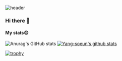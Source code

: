 ![header](https://capsule-render.vercel.app/api?type=waving&color=0:40D1F5,100:a82da8&height=300&section=header&section=header&text=Welcome&fontColor=FFFFFF&fontSize=90)
### Hi there 👋

<!--
**Yang-soeun/Yang-soeun** is a ✨ _special_ ✨ repository because its `README.md` (this file) appears on your GitHub profile.

Here are some ideas to get you started:

- 🔭 I’m currently working on ...
- 🌱 I’m currently learning ...
- 👯 I’m looking to collaborate on ...
- 🤔 I’m looking for help with ...
- 💬 Ask me about ...
- 📫 How to reach me: ...
- 😄 Pronouns: ...
- ⚡ Fun fact: ...
-->

#### My stats😊
![Anurag's GitHub stats](https://github-readme-stats.vercel.app/api?username=Yang-soeun&show_icons=true&theme=buefy) 
[![Yang-soeun's github stats](https://github-readme-stats.vercel.app/api/top-langs/?username=Yang-soeun&show_icons=true&hide_border=true&title_color=7E4DD2&icon_color=004386&layout=compact)](https://github.com/Yang-soeun)

[![trophy](https://github-profile-trophy.vercel.app/?username=Yang-soeun&row=1)](https://github.com/ryo-ma/github-profile-trophy)

